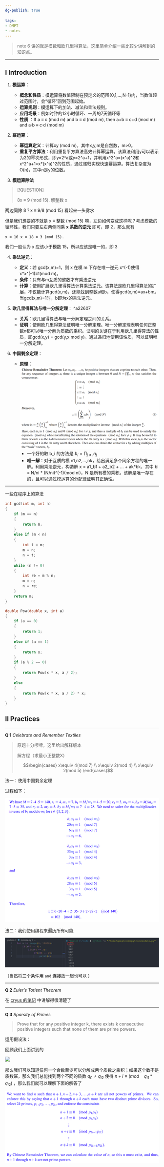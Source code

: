 ```yaml
---
dg-publish: true

tags:
- DMPT
- notes
---
```


> note 6 讲的就是模数和欧几里得算法，这里简单介绍一些比较少讲解到的知识点。

---

## I Introduction

1. **模运算**：

    - **概念和性质**：模运算将数值限制在预定义的范围{0,1,…,N-1}内，当数值超过范围时，会“循环”回到范围起始。
    - **运算规则**：模运算下的加法、减法和乘法规则。
    - **应用场景**：例如时钟的12小时循环、一周的7天循环等
    - **性质** ：If a ≡ c (mod m) and b ≡ d (mod m), then a+b ≡ c+d (mod m) and a·b ≡ c·d (mod m) 
2. **幂运算**：
    - **幂运算定义**：计算xy (mod m)，其中x,y,m是自然数，m>0。
    - **重复平方算法**：利用重复平方算法高效计算幂运算。该算法利用y可以表示为2的幂次形式，即y=2^a或y=2^a+1，并利用x^2^a=(x^a)^2和x^2^a+1=x*(x^a)^2的性质，通过递归实现快速幂运算。算法复杂度为O(n)，其中n是y的位数。
3. **模运算除法**

> [!QUESTION]
>
> 8x ≡ 9 (mod 15). 解整数 x

两边同除 8？x ≡ 9/8 (mod 15) 看起来一头雾水

但是我们想要的不就是 x ≡ 整数 (mod 15) 嘛，左边如何变成这样呢？考虑模数的循环性，我们只要左右两侧同乘 **x 系数的逆元** 即可，即 2，那么就有

`x ≡ 16 x ≡ 18 ≡ 3 (mod 15).`

我们一般认为 x 应该小于模数 15，所以应该是唯一的，即 3

4. **乘法逆元**：
    - **定义**：若 gcd(x,m)=1，则 x 在模 m 下存在唯一逆元 x^(-1)使得 x\*x^(-1)≡1(mod m)。
    - **条件**：只有与m互质的整数才有乘法逆元
    - **计算**：使用扩展欧几里得算法计算乘法逆元。该算法是欧几里得算法的扩展，不仅能计算gcd(x,m)，还能找到整数a和b，使得gcd(x,m)=ax+bm。当gcd(x,m)=1时，b即为x的乘法逆元。
5. **欧几里得算法与唯一分解定理**： ^a22607
    - **关系**：欧几里得算法与唯一分解定理之间的关系。
    - **证明**：使用欧几里得算法证明唯一分解定理。唯一分解定理表明任何正整数n都可以唯一分解为质数的乘积。证明的关键在于利用欧几里得算法的性质，即gcd(x,y) = gcd(y,x mod y)。通过递归地使用该性质，可以证明唯一分解定理。

6. **中国剩余定理**：

    - **原理**：![](attachments/06-Modular-Arithmetic-2.png)
      - 一个好的取 b_i 的方法是 $b_{i} = \prod_{j\neq i}n_{j}$ 
      - **唯一解**：对于互质的模 n1,n2,…,nk，给出满足多个同余方程的唯一解。利用乘法逆元，构造解 x = a1_b1 + a2_b2 + … + ak\*bk，其中 bi = N/ni * (N/ni)^(-1)(mod ni)，N 是所有模的乘积。该解是唯一存在的，且可以通过模运算的分配律证明其正确性。

---

一些在程序上的算法

```c title="欧几里得算法求最大公因数"
int gcd(int m, int n)
{
    if (m == n)
    {
        return m;
    }
    else if (m < n)
    {
        int t = m;
        m = n;
        n = t;
    }
    while (n != 0)
    {
        int re = m % n;
        m = n;
        n = re;
    }
    return m;
}
```

```c title="欧几里得算法求幂"
double Pow(double x, int a)
{
    if (a == 0)
    {
        return 1;
    }
    else if (a == 1)
    {
        return x;
    }
    if (a % 2 == 0)
    {
        return Pow(x * x, a / 2);
    }
    else
    {
        return Pow(x * x, a / 2) * x;
    }
}
```

## II Practices

---

**Q 1** _Celebrate and Remember Textiles_

> 原题十分啰嗦，这里给出解释版本
>
> 解方程（求最小正整数X）
>
> $$\begin{cases} x\equiv 4(mod 7) \\ x\equiv 2(mod 4) \\ x\equiv 2(mod 5) \end{cases}$$

法一：使用中国剩余定理

过程如下：

![](attachments/06-Modular-Arithmetic.png)

法二：我们使用编程来遍历所有可能

![](attachments/06-Modular-Arithmetic-1.png)

（当然将三个条件用 `and` 连接放一起也可以 ）

---

**Q 2** _Euler’s Totient Theorem_

在 [cryus 的笔记](https://cyrus28214.top/post/7bd4548aa0da/) 中讲解得很清楚了

---

**Q 3** _Sparsity of Primes_

> Prove that for any positive integer k, there exists k consecutive positive integers such that none of them are prime powers.

运用假设法：

回顾我们上面讲到的

![](#^a22607)

那么我们可以知道任何一个合数至少可以分解成两个质数之乘积；如果这个数不是质数幂，那么我们总能找到两个不同的质数 $q_{i 1} \neq q_{i 2}$ 使得 $n+i \equiv (mod\quad q_{i 1}*q_{i 2})$ ，那么我们就可以理解下面的解答了

![](attachments/06-Modular-Arithmetic-3.png)


